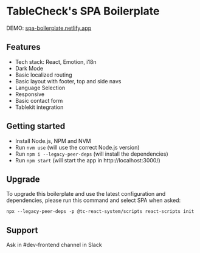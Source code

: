 # TableCheck's SPA Boilerplate

DEMO: [spa-boilerplate.netlify.app](https://spa-boilerplate.netlify.app)

## Features

- Tech stack: React, Emotion, i18n
- Dark Mode
- Basic localized routing
- Basic layout with footer, top and side navs
- Language Selection
- Responsive
- Basic contact form
- Tablekit integration

## Getting started

- Install Node.js, NPM and NVM
- Run `nvm use` (will use the correct Node.js version)
- Run `npm i --legacy-peer-deps` (will install the dependencies)
- Run `npm start` (will start the app in http://localhost:3000/)

## Upgrade

To upgrade this boilerplate and use the latest configuration and dependencies, please run this command and select SPA when asked:

`npx --legacy-peer-deps -p @tc-react-system/scripts react-scripts init`

## Support

Ask in #dev-frontend channel in Slack
